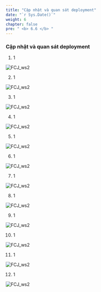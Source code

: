 ```yaml
---
title: "Cập nhật và quan sát deployment"
date: "`r Sys.Date()`"
weight: 6
chapter: false
pre: " <b> 6.6 </b> "
---
```


### Cập nhật và quan sát deployment

1. 1

![FCJ_ws2](/images/6.codedeploy/33_1.png)

2. 1

![FCJ_ws2](/images/6.codedeploy/33_2.png)

3. 1

![FCJ_ws2](/images/6.codedeploy/34.png)

4. 1

![FCJ_ws2](/images/6.codedeploy/34_1.png)

5. 1

![FCJ_ws2](/images/6.codedeploy/35.png)

6. 1

![FCJ_ws2](/images/6.codedeploy/36.png)

7. 1

![FCJ_ws2](/images/6.codedeploy/37.png)

8. 1

![FCJ_ws2](/images/6.codedeploy/38_1.png)

9. 1

![FCJ_ws2](/images/6.codedeploy/38.png)

10. 1

![FCJ_ws2](/images/6.codedeploy/39_1.png)

11. 1

![FCJ_ws2](/images/6.codedeploy/39.png)

12. 1

![FCJ_ws2](/images/6.codedeploy/40.png)
